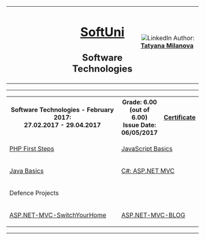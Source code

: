 <!-- Head Start -->
<table border="0" width="100%" cellspacing="1" cellpadding="3" align="center">
<tbody>
<tr>
<td align="center" width="33%"><img style="text-align: ce;" src="http://conf.softuni.bg/wp-content/uploads/2015/01/SoftUni-Logo-Flat_square-blue-300x235.png" alt="" /></td>
<td align="center" width="33%">
<h1><a href="https://softuni.bg/">SoftUni</a></h1>
<h2>Software Technologies</h2>
</td>
<td align="center" width="33%"><img src="https://avatars0.githubusercontent.com/u/22100183?s=460&v=4" alt="" />
<img src="https://www.linkedin.com/favicon.ico" alt="LinkedIn" />
Author: 
<strong>
<a title="LinkedIn Tatyana Milanova" href="https://www.linkedin.com/in/tanya-milanova-15040257/" target="_blank">
Tatyana Milanova
</a>
</strong></p>
</td>
</tr>
</tbody>
</table>
<!-- Head End -->
<!-- Software Technologies Start --><hr />
<table border="0" width="100%" cellspacing="1" cellpadding="3" align="center">
    <tbody>
    <tr><th align="center" width="50%">Software Technologies - February 2017: <br /> 27.02.2017 - 29.04.2017</th><th width="40%">Grade: 6.00 (out of 6.00)<br /> Issue Date: 06/05/2017</th><th align="center width=">
    <p><a title="Software Technologies" href="https://softuni.bg/certificates/details/19176/42bf0e55" target="_blank">Certificate</a></p>
    </th></tr>
    <!-- Course Body -->
    <tr>
    <td width="50%">
    <p><a title="PHP First Steps" href="https://github.com/tanyta78/SoftwareTechnologies" target="_blank">PHP First Steps</a></p>
    </td>
    <td colspan="2" width="50%">
    <p><a title="JavaScript Basics " href="https://github.com/tanyta78/SoftwareTechnologies" target="_blank">JavaScript Basics</a></p>
    </td>
    </tr>
    <tr>
        <td width="50%">
        <p><a title="Java Basics" href="https://github.com/tanyta78/SoftwareTechnologies" target="_blank">Java Basics</a></p>
        </td>
        <td colspan="2" width="50%">
        <p><a title="C#: ASP.NET MVC " href="https://github.com/tanyta78/SoftwareTechnologies" target="_blank">C#: ASP.NET MVC</a></p>
        </td>
        </tr>
        <tr>
          <td width="100%">  <p>Defence Projects</p></td>
         </tr>
        <tr>
            <td width="50%">
                <p><a title="ASP.NET-MVC-SwitchYourHome" href="https://github.com/tanyta78/ASP.NET-MVC-SwitchYourHome" target="_blank">ASP.NET-MVC-SwitchYourHome</a></p>
              </td>
        <td colspan="2" width="50%">
                <p><a title="ASP.NET-MVC-BLOG" href="https://github.com/tanyta78/ASP.NET-MVC-BLOG" target="_blank">ASP.NET-MVC-BLOG</a>  
                </p>
            </td>
        </tr>
    </tbody>
    </table>
    <hr />
    <!-- Software Technologies End -->

